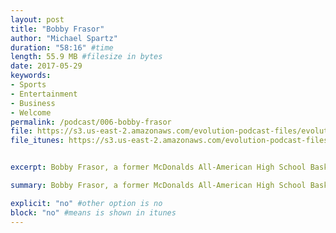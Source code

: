 ```yaml
---
layout: post
title: "Bobby Frasor"
author: "Michael Spartz"
duration: "58:16" #time
length: 55.9 MB #filesize in bytes
date: 2017-05-29
keywords:
- Sports
- Entertainment
- Business
- Welcome
permalink: /podcast/006-bobby-frasor
file: https://s3.us-east-2.amazonaws.com/evolution-podcast-files/evolution-2017/006-bobby-frasor.mp3
file_itunes: https://s3.us-east-2.amazonaws.com/evolution-podcast-files/evolution-2017/006-bobby-frasor.mp3


excerpt: Bobby Frasor, a former McDonalds All-American High School Basketball Star, who decided to take his talents to University of North Carolina(Chapel Hill). He later went on to win a National Championship and play professionally overseas. With a passion for the game of hoops, he has settled in at his Alma Mater, Brother Rice High School, leading his team as the Head Men's Basketball coach to a Regional Championship in arguably one of the toughest Sectionals in the globally recognized powerhouse city of Chicago Hoops. After being recognized as the Coach of the Year in the City of Chicago by the DailySouthtown and one of the Hottest coaches in the Midwest by USA Today. Get to know more about Bobby's story.

summary: Bobby Frasor, a former McDonalds All-American High School Basketball Star, who decided to take his talents to University of North Carolina(Chapel Hill). He later went on to win a National Championship and play professionally overseas. With a passion for the game of hoops, he has settled in at his Alma Mater, Brother Rice High School, leading his team as the Head Men's Basketball coach to a Regional Championship in arguably one of the toughest Sectionals in the globally recognized powerhouse city of Chicago Hoops. After being recognized as the Coach of the Year in the City of Chicago by the DailySouthtown and one of the Hottest coaches in the Midwest by USA Today. Get to know more about Bobby's story.

explicit: "no" #other option is no
block: "no" #means is shown in itunes
---
```

